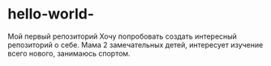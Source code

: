# hello-world-
Мой первый репозиторий
Хочу попробовать создать интересный репозиторий о себе.
Мама 2 замечательных детей, интересует изучение всего нового, занимаюсь спортом.
